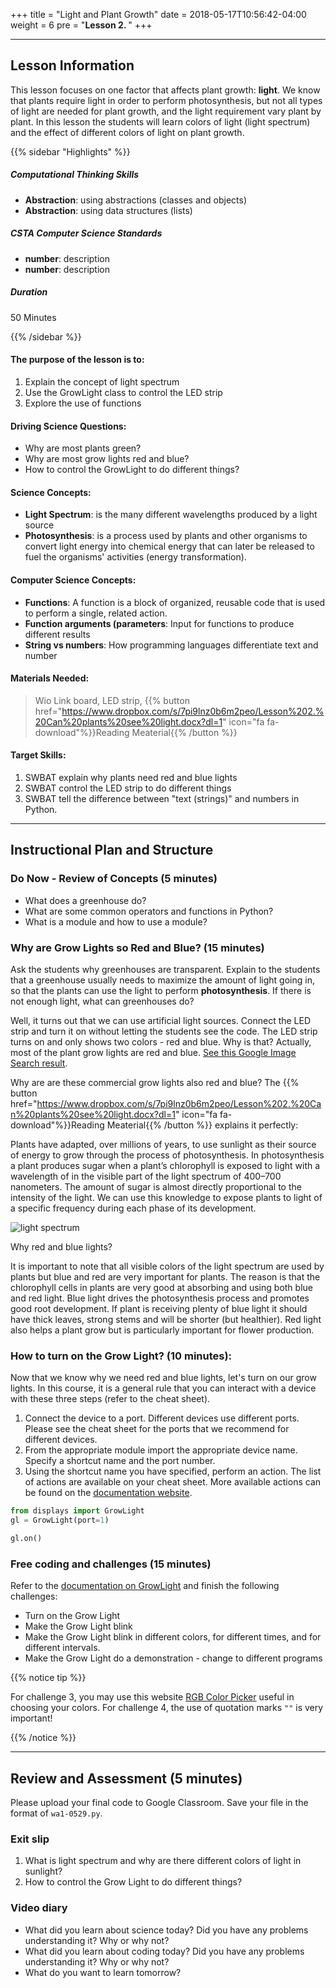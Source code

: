 +++
title = "Light and Plant Growth"
date =  2018-05-17T10:56:42-04:00
weight = 6
pre = "<b>Lesson 2. </b>"
+++

---

## Lesson Information

This lesson focuses on one factor that affects plant growth: **light**. We know that plants require light in order to perform photosynthesis, but not all types of light are needed for plant growth, and the light requirement vary plant by plant. In this lesson the students will learn colors of light (light spectrum) and the effect of different colors of light on plant growth.

{{% sidebar "Highlights" %}}

##### Computational Thinking Skills

* **Abstraction**: using abstractions (classes and objects)
* **Abstraction**: using data structures (lists)

##### CSTA Computer Science Standards

* **number**: description
* **number**: description

##### Duration

50 Minutes

{{% /sidebar %}}

#### The purpose of the lesson is to:

1. Explain the concept of light spectrum
2. Use the GrowLight class to control the LED strip
3. Explore the use of functions

#### Driving Science Questions:

* Why are most plants green?
* Why are most grow lights red and blue?
* How to control the GrowLight to do different things?

#### Science Concepts:

* **Light Spectrum**: is the many different wavelengths produced by a light source
* **Photosynthesis**: is a process used by plants and other organisms to convert light energy into chemical energy that can later be released to fuel the organisms' activities (energy transformation).

#### Computer Science Concepts:

* **Functions**: A function is a block of organized, reusable code that is used to perform a single, related action.
* **Function arguments (parameters**: Input for functions to produce different results
* **String vs numbers**: How programming languages differentiate text and number

#### Materials Needed:

> Wio Link board, LED strip, {{% button href="https://www.dropbox.com/s/7pi9lnz0b6m2peo/Lesson%202.%20Can%20plants%20see%20light.docx?dl=1" icon="fa fa-download"%}}Reading Meaterial{{% /button %}}

#### Target Skills:

1. SWBAT explain why plants need red and blue lights
2. SWBAT control the LED strip to do different things
3. SWBAT tell the difference between "text (strings)" and numbers in Python.

---

## Instructional Plan and Structure

### Do Now - Review of Concepts (5 minutes)

* What does a greenhouse do?
* What are some common operators and functions in Python?
* What is a module and how to use a module?

### Why are Grow Lights so Red and Blue? (15 minutes)

Ask the students why greenhouses are transparent. Explain to the students that a greenhouse usually needs to maximize the amount of light going in, so that the plants can use the light to perform **photosynthesis**. If there is not enough light, what can greenhouses do?

Well, it turns out that we can use artificial light sources. Connect the LED strip and turn it on without letting the students see the code. The LED strip turns on and only shows two colors - red and blue. Why is that? Actually, most of the plant grow lights are red and blue. [See this Google Image Search result](https://www.google.com/search?q=plant+grow+light&safe=off&biw=1310&bih=714&tbm=isch&source=lnms&sa=X&ved=0ahUKEwiljonkrZXbAhWSq1kKHRt3BlQQ_AUIigIoAQ).

Why are are these commercial grow lights also red and blue? The {{% button href="https://www.dropbox.com/s/7pi9lnz0b6m2peo/Lesson%202.%20Can%20plants%20see%20light.docx?dl=1" icon="fa fa-download"%}}Reading Meaterial{{% /button %}} explains it perfectly:

Plants have adapted, over millions of years, to use sunlight as their source of energy to grow through the process of photosynthesis. In photosynthesis a plant produces sugar when a plant’s chlorophyll is exposed to light with a wavelength of in the visible part of the light spectrum of 400–700 nanometers. The amount of sugar is almost directly proportional to the intensity of the light. We can use this knowledge to expose plants to light of a specific frequency during each phase of its development.

![light spectrum](http://eyelighting.com/wp-content/uploads/2018/02/quality-of-a-light-source.jpg)

Why red and blue lights?

It is important to note that all visible colors of the light spectrum are used by plants but blue and red are very important for plants.  The reason is that the chlorophyll cells in plants are very good at absorbing and using both blue and red light.  Blue light drives the photosynthesis process and promotes good root development.  If plant is receiving plenty of blue light it should have thick leaves, strong stems and will be shorter (but healthier). Red light also helps a plant grow but is particularly important for flower production.

### How to turn on the Grow Light? (10 minutes):

Now that we know why we need red and blue lights, let's turn on our grow lights. In this course, it is a general rule that you can interact with a device with these three steps (refer to the cheat sheet).

1. Connect the device to a port. Different devices use different ports. Please see the cheat sheet for the ports that we recommend for different devices.
2. From the appropriate module import the appropriate device name. Specify a shortcut name and the port number.
3. Using the shortcut name you have specified, perform an action. The list of actions are available on your cheat sheet. More available actions can be found on the [documentation website](http://growthings.readthedocs.io/en/latest/api.html).

``` python
from displays import GrowLight
gl = GrowLight(port=1)

gl.on()
```

### Free coding and challenges (15 minutes)

Refer to the [documentation on GrowLight](http://growthings.readthedocs.io/en/latest/displays.html#grow-light) and finish the following challenges:

* Turn on the Grow Light
* Make the Grow Light blink
* Make the Grow Light blink in different colors, for different times, and for different intervals.
* Make the Grow Light do a demonstration - change to different programs

{{% notice tip %}}

For challenge 3, you may use this website [RGB Color Picker](https://www.rapidtables.com/web/color/RGB_Color.html) useful in choosing your colors.
For challenge 4, the use of quotation marks `""` is very important!

{{% /notice %}}

---

## Review and Assessment (5 minutes)

Please upload your final code to Google Classroom. Save your file in the format of `wa1-0529.py`.

### Exit slip

1. What is light spectrum and why are there different colors of light in sunlight?
2. How to control the Grow Light to do different things?

### Video diary
- What did you learn about science today? Did you have any problems understanding it? Why or why not?
- What did you learn about coding today? Did you have any problems understanding it? Why or why not?
- What do you want to learn tomorrow?
